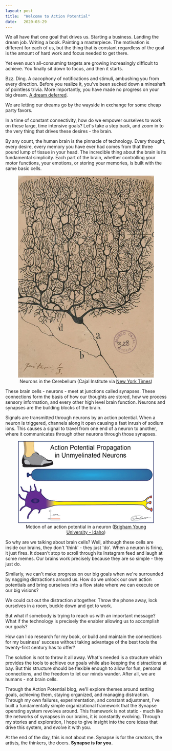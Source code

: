 ```yaml
---
layout: post
title:  "Welcome to Action Potential"
date:   2020-03-29
---
```

We all have that one goal that drives us. Starting a business. Landing the dream job. Writing a book. Painting a masterpiece. The motivation is different for each of us, but the thing that is constant regardless of the goal is the amount of hard work and focus needed to get there.

Yet even such all-consuming targets are growing increasingly difficult to achieve. You finally sit down to focus, and then it starts.

Bzz. Ding. A cacophony of notifications and stimuli, ambushing you from every direction. Before you realize it, you've been sucked down a mineshaft of pointless trivia. More importantly, you have made no progress on your big dream. [A dream deferred](https://www.poetryfoundation.org/poems/46548/harlem). 

We are letting our dreams go by the wayside in exchange for some cheap party favors. 

In a time of constant connectivity, how do we empower ourselves to work on these large, time intensive goals? Let's take a step back, and zoom in to the very thing that drives these desires - the brain.

By any count, the human brain is the pinnacle of technology. Every thought, every desire, every memory you have ever had comes from that three pound lump of tissue in your head. The incredible thing about the brain is its fundamental simplicity. Each part of the brain, whether controlling your motor functions, your emotions, or storing your memories, is built with the same basic cells.

<figure style="text-align: center">
  <img src="/img/cajal_cerebellum_purkinje_neurons.jpg" alt="Neurons in the Cerebellum">
  <figcaption>Neurons in the Cerebellum (Cajal Institute via <a href="https://www.nytimes.com/2018/01/18/arts/design/brain-neuroscience-santiago-ramon-y-cajal-grey-gallery.html">New York Times</a>)</figcaption>
</figure>
 
These brain cells - neurons - meet at junctions called synapses. These connections form the basis of how our thoughts are stored, how we process sensory information, and every other high level brain function. Neurons and synapses are the building blocks of the brain.

Signals are transmitted through neurons by an action potential. When a neuron is triggered, channels along it open causing a fast inrush of sodium ions. This causes a signal to travel from one end of a neuron to another, where it communicates through other neurons through those synapses. 

<figure style="text-align: center">
  <img src="/img/AP_Unmyelin.gif" alt="Action Potential">
  <figcaption>Motion of an action potential in a neuron (<a href="https://content.byui.edu/file/a236934c-3c60-4fe9-90aa-d343b3e3a640/1/module5/readings/refractory_periods.html">Brigham Young University - Idaho</a>)</figcaption>
</figure>

So why are we talking about brain cells? Well, although these cells are inside our brains, they don't 'think' - they just 'do'. When a neuron is firing, it just fires. It doesn't stop to scroll through its Instagram feed and laugh at some memes. Our brains work precisely because they are so simple - they just do.

Similarly, we can't make progress on our big goals when we're surrounded by nagging distractions around us. How do we unlock our own action potentials and bring ourselves into a flow state where we can execute on our big visions?

We could cut out the distraction altogether. Throw the phone away, lock ourselves in a room, buckle down and get to work. 

But what if somebody is trying to reach us with an important message? What if the technology is precisely the enabler allowing us to accomplish our goals? 

How can I do research for my book, or build and maintain the connections for my business' success without taking advantage of the best tools the twenty-first century has to offer?

The solution is not to throw it all away. What's needed is a structure which provides the tools to achieve our goals while also keeping the distractions at bay. But this structure should be flexible enough to allow for fun, personal connections, and the freedom to let our minds wander. After all, we are humans - not brain cells. 

Through the Action Potential blog, we'll explore themes  around setting goals, achieving them, staying organized, and managing distraction. Through my own failures, experimentation, and constant adjustment, I've built a fundamentally simple organizational framework that the Synapse operating system revolves around. This framework is not static - much like the networks of synapses in our brains, it is constantly evolving. Through my stories and exploration, I hope to give insight into the core ideas that drive this system, and evolve it with you.

At the end of the day, this is not about me. Synapse is for the creators, the artists, the thinkers, the doers. **Synapse is for you.**